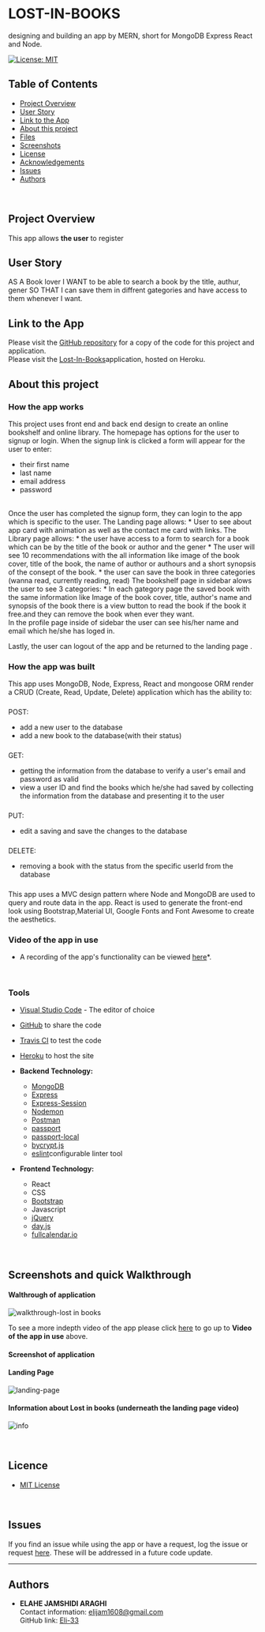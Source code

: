 # LOST-IN-BOOKS
 designing and building an app by MERN, short for MongoDB Express React and Node.

[![License: MIT](https://img.shields.io/badge/License-MIT-yellow.svg)](https://opensource.org/licenses/MIT)

## Table of Contents
* [Project Overview](#Project-Overview)
* [User Story](#User-Story)
* [Link to the App](#Link-to-the-App)
* [About this project](#About-this-project)
* [Files](#Files)
* [Screenshots](#Screenshots)
* [License](#License)
* [Acknowledgements](#Acknowledgements)
* [Issues](#Issues)
* [Authors](#Authors)
<br>

## Project Overview
This app allows **the user** to register 
<br>

## User Story
AS A Book lover
I WANT to be able to search a book by the title, authur, gener 
SO THAT I can save them in diffrent gategories and have access to them whenever I want.
<br>

## Link to the App
Please visit the <a href="https://github.com/Eli-33/My-Bookshelf">GitHub repository</a> for a copy of the code for this project and application.<br>
Please visit the <a href="https://secure-anchorage-87448.herokuapp.com/">Lost-In-Books</a>application, hosted on Heroku.
<br>

## About this project
### **How the app works**
This project uses front end and back end design to create an online bookshelf and online library. The homepage has options for the user to signup or login. When the signup link is clicked a form will appear for the user to enter:
* their first name
* last name
* email address
* password
<br>
Once the user has completed the signup form, they can login to the app which is specific to the user. 
The Landing page  allows:
* User to see about app card with animation as well as the contact me card with links.
The Library page allows:
* the user have access to a form to search for a book which can be by the title of the book or author and the gener
* The user will see 10 recommendations with the all information like image of the book cover, title of the book, the name of author or authours and a short synopsis of the consept of the book.
* the user can save the book in three categories (wanna read, currently reading, read)
The bookshelf page in sidebar alows the user to see 3 categories:
* In each gategory page the saved book with the same information like Image of the book cover, title, author's name and synopsis of the book there is a view button to read the book if the book it free.and they can remove the book when ever they want.
<br>
In the profile page inside of sidebar the user can see his/her name and email which he/she has loged in.

Lastly, the user can logout of the app and be returned to the landing page .
<br>
### **How the app was built** 
This app uses MongoDB, Node, Express, React and mongoose ORM render a CRUD (Create, Read, Update, Delete) application which has the ability to:
###
POST:
* add a new user to the database
* add a new book to the database(with their status)
###
GET: 
* getting the information from the database to verify a user's email and password as valid
* view a user ID and find the books which he/she had saved by collecting the information from the database and presenting it to the user
###
PUT:
* edit a saving and save the changes to the database 
###
DELETE:
* removing a book with the status from the specific userId from the database  
###
This app uses a MVC design pattern where Node and MongoDB are used to query and route data in the app. React is used to generate the front-end look using Bootstrap,Material UI, Google Fonts and Font Awesome to create the aesthetics.
<br>

### **Video of the app in use** 
* A recording of the app's functionality can be viewed [here]()*.
<br>

### **Tools**
* [Visual Studio Code](https://code.visualstudio.com/) - The editor of choice
* [GitHub](https://github.com/) to share the code
* [Travis CI](https://travis-ci.org/) to test the code
* [Heroku](https://www.heroku.com/) to host the site

* **Backend Technology:**
  * [MongoDB]()
  * [Express](https://www.npmjs.com/package/express)
  * [Express-Session](https://www.npmjs.com/package/express-session)
  * [Nodemon](https://www.npmjs.com/package/nodemon)
  * [Postman](https://www.postman.com/)
  * [passport](https://www.npmjs.com/package/passport)
  * [passport-local](https://www.npmjs.com/package/passport-local)
  * [bycrypt.js](https://www.npmjs.com/package/bcryptjs)
  * [eslint](https://www.npmjs.com/package/eslint)configurable linter tool
  
* **Frontend Technology:**
  * React
  * CSS
  * [Bootstrap](https://getbootstrap.com/)
  * Javascript
  * [jQuery](https://jquery.com/)
  * [day.js](https://day.js.org/en/)
  * [fullcalendar.io](https://fullcalendar.io/) 
<br>

## Screenshots and quick Walkthrough

#### **Walthrough of application**
![walkthrough-lost in books]()

To see a more indepth video of the app please click [here](#Video-of-the-app-in-use) to go up to **Video of the app in use** above.

#### **Screenshot of application**
#### **Landing Page** 
![landing-page]()

#### Information about Lost in books (underneath the landing page video)
![info]()

<br>

## Licence
- [MIT License](https://opensource.org/licenses/MIT)
<br>

## Issues
If you find an issue while using the app or have a request, log the issue or request [ here](https://github.com/Epanastatis2020/book-a-tutor/issues). These will be addressed in a future code update.
<br>
<hr>

## Authors
  * **ELAHE JAMSHIDI ARAGHI** <br>
    Contact information:
    elijam1608@gmail.com <br>
    GitHub link:
    [Eli-33](https://github.com/Eli-33)
    


